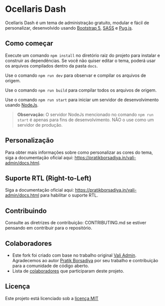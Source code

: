 # Ocellaris Dash

Ocellaris Dash é um tema de administração gratuito, modular e fácil de personalizar, desenvolvido usando [Bootstrap 5](https://getbootstrap.com), [SASS](http://sass-lang.com) e [Pug.js](https://pugjs.org).

## Como começar

Execute um comando `npm install` no diretório raiz do projeto para instalar e construir as dependências. Se você não quiser editar o tema, poderá usar os arquivos compilados dentro da pasta `docs`.

Use o comando `npm run dev` para observar e compilar os arquivos de origem.

Use o comando `npm run build` para compilar todos os arquivos de origem.

Use o comando `npm run start` para iniciar um servidor de desenvolvimento usando [NodeJs](https://nodejs.org).

> **Observação:** O servidor NodeJs mencionado no comando `npm run start` é apenas para fins de desenvolvimento. NÃO o use como um servidor de produção.

## Personalização

Para obter mais informações sobre como personalizar as cores do tema, siga a documentação oficial aqui: https://pratikborsadiya.in/vali-admin/docs.html.

## Suporte RTL (Right-to-Left)

Siga a documentação oficial aqui: https://pratikborsadiya.in/vali-admin/docs.html para habilitar o suporte RTL.

## Contribuindo

Consulte as diretrizes de contribuição: CONTRIBUTING.md se estiver pensando em contribuir para o repositório.

## Colaboradores

- Este fork foi criado com base no trabalho original [Vali Admin](https://github.com/pratikborsadiya/vali-admin). Agradecemos ao autor [Pratik Borsadiya](http://pratikborsadiya.in) por seu trabalho e contribuição para a comunidade de código aberto.
- Lista de [colaboradores](https://github.com/alexjesustech/ocellaris-dash/graphs/contributors) que participaram deste projeto.

## Licença

Este projeto está licenciado sob a [licença MIT](LICENSE)
